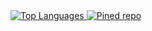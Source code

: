 <a href="https://github.com/anuraghazra/github-readme-stats">
<img src="https://github-readme-stats.vercel.app/api/top-langs/?username=enzo-berti&layout=compact&langs_count=8" alt="Top Languages" style="align-self: stretch;"/>
</a>
<a href="https://github.com/anuraghazra/github-readme-stats">
<img src="(https://github-readme-stats.vercel.app/api/pin?username=SmoothBrainStudio\&repo=SeedWagon)" alt="Pined repo" style="align-self: stretch;"/>
</a>

